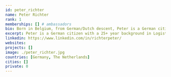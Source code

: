 ```yaml
---
id: peter_richter
name: Peter Richter
rank: 1
memberships: [] # ambassadors
bio: Born in Belgium, from German/Dutch descent, Peter is a German citizen with a 25+ year background in Logistics & Supply Chain, of which the last 15 years managing the Supply Chain for Ferrero Russia. In 09/2010 left Ferrero – Appointed Business Development Director at Swiss based DEGA AG - sphere (Industrial Park Development & Decentralised Energy). In 04/2014 – Divested 67% of Dega’s 30MW CHP Plant to E.ON Connecting Energies In 11/2014 – Appointed GM at E.ON Connecting Energies Russia – sphere (B2B Decentralised Energy). In 02/2016 – Became self employed project integration / management consultant –sphere (primarily Industrial Development & Construction and Decentralised Energy). In 07/2019 – Joined the Business Development Team of Threefold Tech – part-time – sphere (IT infrastructure). In 08/2019 – Appointed GM at Kadeon Development – part-time – sphere (Industrial Development & Construction). Peter is the Chairman of the Expert Council at the Chamber of Commerce & Industry of Odintsovo (RF), Member of the Expert Council at the Strategy Foundation, as well as an Ambassador at the Threefold Foundation. Business Development fell in love with Threefold Threefold is a wonderful Ecosystem based on cutting edge & disruptive information technology, bringing together amazing people and offering a range of great business models, as well as incredible social impact opportunities, hopefully allowing us to contribute to making this a better world for generations to come
excerpt: Peter is a German citizen with a 25+ year background in Logistics & Supply Chain
linkedin: https://www.linkedin.com/in/richterpeter/
websites: 
projects: []
image: ./peter_richter.jpg
countries: [Germany, The Netherlands]
cities: []
private: 0
---
```

